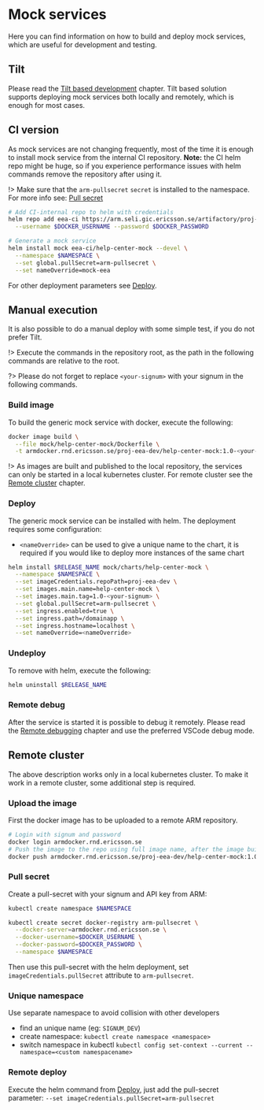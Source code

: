 # Mock services

Here you can find information on how to build and deploy mock services, which are useful
for development and testing.

## Tilt

Please read the [Tilt based development](tilt.md) chapter. Tilt based solution supports
deploying mock services both locally and remotely, which is enough for most cases.

## CI version

As mock services are not changing frequently, most of the time it is enough to install
mock service from the internal CI repository. **Note:** the CI helm repo might be huge, so
if you experience performance issues with helm commands remove the repository after using it.

!> Make sure that the `arm-pullsecret` `secret` is installed to the namespace.
For more info see: [Pull secret](#pull-secret)

```bash
# Add CI-internal repo to helm with credentials
helm repo add eea-ci https://arm.seli.gic.ericsson.se/artifactory/proj-eea-ci-internal-helm \
  --username $DOCKER_USERNAME --password $DOCKER_PASSWORD

# Generate a mock service
helm install mock eea-ci/help-center-mock --devel \
  --namespace $NAMESPACE \
  --set global.pullSecret=arm-pullsecret \
  --set nameOverride=mock-eea
```

For other deployment parameters see [Deploy](#deploy).

## Manual execution

It is also possible to do a manual deploy with some simple test, if you do not prefer Tilt.

!> Execute the commands in the repository root, as the path in the following commands
are relative to the root.

?> Please do not forget to replace `<your-signum>` with your signum in the following commands.

### Build image

To build the generic mock service with docker, execute the following:

```bash
docker image build \
  --file mock/help-center-mock/Dockerfile \
  -t armdocker.rnd.ericsson.se/proj-eea-dev/help-center-mock:1.0-<your-signum> .
```

!> As images are built and published to the local repository,
the services can only be started in a local kubernetes cluster.
For remote cluster see the [Remote cluster](#remote-cluster) chapter.

### Deploy

The generic mock service can be installed with helm. The deployment requires some
configuration:

- `<nameOverride>` can be used to give a unique name to the chart, it is required if you would like
  to deploy more instances of the same chart

```bash
helm install $RELEASE_NAME mock/charts/help-center-mock \
  --namespace $NAMESPACE \
  --set imageCredentials.repoPath=proj-eea-dev \
  --set images.main.name=help-center-mock \
  --set images.main.tag=1.0-<your-signum> \
  --set global.pullSecret=arm-pullsecret \
  --set ingress.enabled=true \
  --set ingress.path=/domainapp \
  --set ingress.hostname=localhost \
  --set nameOverride=<nameOverride>
```

### Undeploy

To remove with helm, execute the following:

```bash
helm uninstall $RELEASE_NAME
```

### Remote debug

After the service is started it is possible to debug it remotely.
Please read the [Remote debugging](tilt.md#Remote-debugging) chapter and use the preferred
VSCode debug mode.

## Remote cluster

The above description works only in a local kubernetes cluster. To make it work in a remote cluster,
some additional step is required.

### Upload the image

First the docker image has to be uploaded to a remote ARM repository.

```bash
# Login with signum and password
docker login armdocker.rnd.ericsson.se
# Push the image to the repo using full image name, after the image build
docker push armdocker.rnd.ericsson.se/proj-eea-dev/help-center-mock:1.0-<your-signum>
```

### Pull secret

Create a pull-secret with your signum and API key from ARM:

```bash
kubectl create namespace $NAMESPACE

kubectl create secret docker-registry arm-pullsecret \
  --docker-server=armdocker.rnd.ericsson.se \
  --docker-username=$DOCKER_USERNAME \
  --docker-password=$DOCKER_PASSWORD \
  --namespace $NAMESPACE
```

Then use this pull-secret with the helm deployment,
set `imageCredentials.pullSecret` attribute to `arm-pullsecret`.

### Unique namespace

Use separate namespace to avoid collision with other developers

- find an unique name (eg: `SIGNUM_DEV`)
- create namespace: `kubectl create namespace <namespace>`
- switch namespace in kubectl `kubectl config set-context --current --namespace=<custom namespacename>`

### Remote deploy

Execute the helm command from [Deploy](#deploy), just add the pull-secret parameter: `--set imageCredentials.pullSecret=arm-pullsecret`
